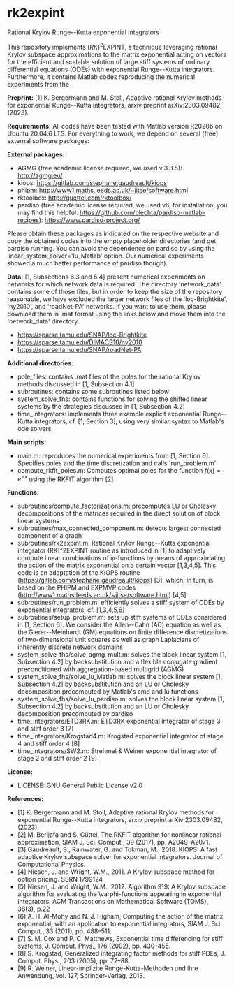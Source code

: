 # rk2expint
Rational Krylov Runge--Kutta exponential integrators

This repository implements $(RK)^2$EXPINT, a technique leveraging rational Krylov subspace approximations to the matrix exponential acting on vectors for the efficient and scalable solution of large stiff systems of ordinary differential equations (ODEs) with exponential Runge--Kutta integrators. Furthermore, it contains Matlab codes reproducing the numerical experiments from the

**Preprint:**
[1] K. Bergermann and M. Stoll, Adaptive rational Krylov methods for exponential Runge--Kutta integrators, arxiv preprint arXiv:2303.09482, (2023).

**Requirements:**
All codes have been tested with Matlab version R2020b on Ubuntu 20.04.6 LTS. For everything to work, we depend on several (free) external software packages:

**External packages:**
- AGMG (free academic license required, we used v.3.3.5): http://agmg.eu/
- kiops: https://gitlab.com/stephane.gaudreault/kiops
- phipm: http://www1.maths.leeds.ac.uk/~jitse/software.html
- rktoolbox: http://guettel.com/rktoolbox/
- pardiso (free academic license required, we used v6, for installation, you may find this helpful: https://github.com/blechta/pardiso-matlab-recipes): https://www.pardiso-project.org/

Please obtain these packages as indicated on the respective website and copy the obtained codes into the empty placeholder directories (and get pardiso running. You can avoid the dependence on pardiso by using the linear_system_solver='lu_Matlab' option. Our numerical experiments showed a much better performance of pardiso though).

**Data:**
[1, Subsections 6.3 and 6.4] present numerical experiments on networks for which network data is required. The directory 'network_data' contains some of those files, but in order to keep the size of the repository reasonable, we have excluded the larger network files of the 'loc-Brightkite', 'ny2010', and 'roadNet-PA' networks. If you want to use them, please download them in .mat format using the links below and move them into the 'network_data' directory.
- https://sparse.tamu.edu/SNAP/loc-Brightkite
- https://sparse.tamu.edu/DIMACS10/ny2010
- https://sparse.tamu.edu/SNAP/roadNet-PA

**Additional directories:**
- pole_files: contains .mat files of the poles for the rational Krylov methods discussed in [1, Subsection 4.1]
- subroutines: contains some subroutines listed below
- system_solve_fhs: contains functions for solving the shifted linear systems by the strategies discussed in [1, Subsection 4.2]
- time_integrators: implements three example explicit exponential Runge--Kutta integrators, cf. [1, Section 3], using very similar syntax to Matlab's ode solvers

**Main scripts:**
- main.m: reproduces the numerical experiments from [1, Section 6]. Specifies poles and the time discretization and calls 'run_problem.m'
- compute_rkfit_poles.m: Computes optimal poles for the function $f(x)=e^{-x}$ using the RKFIT algorithm [2]

**Functions:**
- subroutines/compute_factorizations.m: precomputes LU or Cholesky decompositions of the matrices required in the direct solution of block linear systems
- subroutines/max_connected_component.m: detects largest connected component of a graph
- subroutines/rk2expint.m: Rational Krylov Runge--Kutta exponential integrator (RK)^2EXPINT routine as introduced in [1] to adaptively compute linear combinations of $\varphi$-functions by means of approximating the action of the matrix exponential on a certain vector [1,3,4,5]. This code is an adaptation of the KIOPS routine (https://gitlab.com/stephane.gaudreault/kiops) [3], which, in turn, is based on the PHIPM and EXPMVP codes (http://www1.maths.leeds.ac.uk/~jitse/software.html) [4,5].
- subroutines/run_problem.m: efficiently solves a stiff system of ODEs by exponential integrators, cf. [1,3,4,5,6]
- subroutines/setup_problem.m: sets up stiff systems of ODEs considered in [1, Section 6]. We consider the Allen--Cahn (AC) equation as well as the Gierer--Meinhardt (GM) equations on finite difference discretizations of two-dimensional unit squares as well as graph Laplacians of inherently discrete network domains
- system_solve_fhs/solve_agmg_mult.m: solves the block linear system [1, Subsection 4.2] by backsubstitution and a flexible conjugate gradient preconditioned with aggregation-based multigrid (AGMG)
- system_solve_fhs/solve_lu_Matlab.m: solves the block linear system [1, Subsection 4.2] by backsubstitution and an LU or Cholesky decomposition precomputed by Matlab's amd and lu functions
- system_solve_fhs/solve_lu_pardiso.m: solves the block linear system [1, Subsection 4.2] by backsubstitution and an LU or Cholesky decomposition precomputed by pardiso
- time_integrators/ETD3RK.m: ETD3RK exponential integrator of stage 3 and stiff order 3 [7]
- time_integrators/Krogstad4.m: Krogstad exponential integrator of stage 4 and stiff order 4 [8]
- time_integrators/SW2.m: Strehmel & Weiner exponential integrator of stage 2 and stiff order 2 [9]

**License:**
 - LICENSE: GNU General Public License v2.0

**References:**
- [1] K. Bergermann and M. Stoll, Adaptive rational Krylov methods for exponential Runge--Kutta integrators, arxiv preprint arXiv:2303.09482, (2023).
- [2] M. Berljafa and S. Güttel, The RKFIT algorithm for nonlinear rational approximation, SIAM J. Sci. Comput., 39 (2017), pp. A2049–A2071.
- [3] Gaudreault, S., Rainwater, G. and Tokman, M., 2018. KIOPS: A fast adaptive Krylov subspace solver for exponential integrators. Journal of Computational Physics.
- [4] Niesen, J. and Wright, W.M., 2011. A Krylov subspace method for option pricing. SSRN 1799124
- [5] Niesen, J. and Wright, W.M., 2012. Algorithm 919: A Krylov subspace algorithm for evaluating the \varphi-functions appearing in exponential integrators. ACM Transactions on Mathematical Software (TOMS), 38(3), p.22
- [6] A. H. Al-Mohy and N. J. Higham, Computing the action of the matrix exponential, with an application to exponential integrators, SIAM J. Sci. Comput., 33 (2011), pp. 488–511.
- [7] S. M. Cox and P. C. Matthews, Exponential time differencing for stiff systems, J. Comput. Phys., 176 (2002), pp. 430–455.
- [8] S. Krogstad, Generalized integrating factor methods for stiff PDEs, J. Comput. Phys., 203 (2005), pp. 72–88.
- [9] R. Weiner, Linear-implizite Runge-Kutta-Methoden und ihre Anwendung, vol. 127, Springer-Verlag, 2013.


